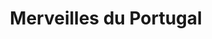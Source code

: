 ---
title: "Merveilles du Portugal"
url: /herblay-sur-seine/merveilles-du-portugal/
shop: supermarché
---